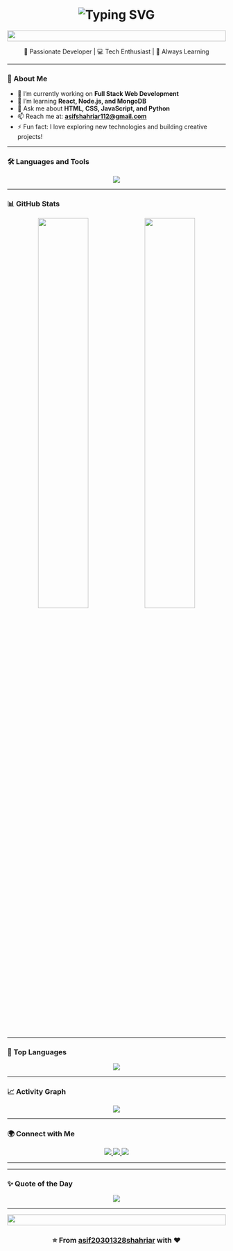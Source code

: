 <!-- 🌟 Asif Shahriar | Animated GitHub Profile README 🌟 -->

<h1 align="center">
  <img src="https://readme-typing-svg.herokuapp.com?font=Fira+Code&size=32&pause=1000&color=58A6FF&center=true&vCenter=true&width=600&lines=Hey+there%2C+I'm+Asif+Shahriar!;Full+Stack+Developer+💻;Tech+Enthusiast+🚀;Always+Learning+🌱" alt="Typing SVG" />
</h1>

<p align="center">
  <img src="https://i.imgur.com/dBaSKWF.gif" height="25" width="100%">
</p>

<p align="center">
  🌟 Passionate Developer | 💻 Tech Enthusiast | 🚀 Always Learning  
</p>

---

### 🧠 About Me
- 🔭 I’m currently working on **Full Stack Web Development**
- 🌱 I’m learning **React, Node.js, and MongoDB**
- 💬 Ask me about **HTML, CSS, JavaScript, and Python**
- 📫 Reach me at: **[asifshahriar112@gmail.com](mailto:asifshahriar112@gmail.com)**
- ⚡ Fun fact: I love exploring new technologies and building creative projects!

---

### 🛠️ Languages and Tools
<p align="center">
  <img src="https://skillicons.dev/icons?i=html,css,js,python,react,nodejs,express,mongodb,git,github,vscode,bootstrap,tailwind,figma" />
</p>

---

### 📊 GitHub Stats
<p align="center">
  <img width="48%" src="https://github-readme-stats.vercel.app/api?username=asif20301328shahriar&show_icons=true&theme=tokyonight" />
  <img width="48%" src="https://github-readme-streak-stats.herokuapp.com/?user=asif20301328shahriar&theme=tokyonight" />
</p>

---

### 🧩 Top Languages
<p align="center">
  <img src="https://github-readme-stats.vercel.app/api/top-langs/?username=asif20301328shahriar&layout=compact&theme=tokyonight" />
</p>

---

### 📈 Activity Graph
<p align="center">
  <img src="https://github-readme-activity-graph.vercel.app/graph?username=asif20301328shahriar&theme=tokyo-night&bg_color=0D1117&color=58A6FF&line=58A6FF&point=FFFFFF&area=true" />
</p>

---

### 🌍 Connect with Me
<p align="center">
  <a href="https://www.linkedin.com/in/asifshahriar112/" target="_blank">
    <img src="https://img.shields.io/badge/LinkedIn-0077B5?logo=linkedin&logoColor=white&style=for-the-badge" />
  </a>
  <a href="https://github.com/asif20301328shahriar" target="_blank">
    <img src="https://img.shields.io/badge/GitHub-100000?logo=github&logoColor=white&style=for-the-badge" />
  </a>
  <a href="mailto:asifshahriar112@gmail.com">
    <img src="https://img.shields.io/badge/Gmail-D14836?logo=gmail&logoColor=white&style=for-the-badge" />
  </a>
</p>

---



---

### ✨ Quote of the Day
<p align="center">
  <img src="https://quotes-github-readme.vercel.app/api?type=horizontal&theme=tokyonight" />
</p>

---

<p align="center">
  <img src="https://i.imgur.com/dBaSKWF.gif" height="25" width="100%">
</p>

<h3 align="center">⭐ From <a href="https://github.com/asif20301328shahriar">asif20301328shahriar</a> with ❤️</h3>
